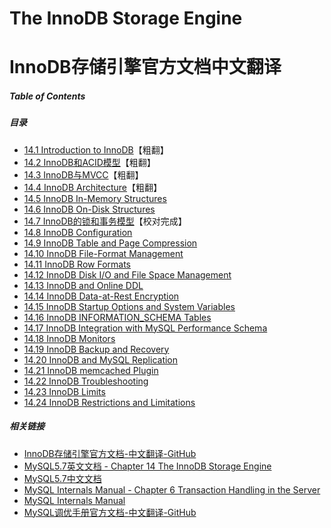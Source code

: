 # The InnoDB Storage Engine

# InnoDB存储引擎官方文档中文翻译

##### Table of Contents

##### 目录

- [14.1 Introduction to InnoDB](14.1_innodb-introduction.md)【粗翻】
- [14.2 InnoDB和ACID模型](14.2_mysql-acid.md)【粗翻】
- [14.3 InnoDB与MVCC](14.3_innodb-multi-versioning.md)【粗翻】
- [14.4 InnoDB Architecture](14.4_innodb-architecture.md)【粗翻】
- [14.5 InnoDB In-Memory Structures](14.5_innodb-in-memory-structures.md)
- [14.6 InnoDB On-Disk Structures](14.6_innodb-on-disk-structures.md)
- [14.7 InnoDB的锁和事务模型](14.7_innodb-locking-transaction-model.md)【校对完成】
- [14.8 InnoDB Configuration]()
- [14.9 InnoDB Table and Page Compression]()
- [14.10 InnoDB File-Format Management]()
- [14.11 InnoDB Row Formats]()
- [14.12 InnoDB Disk I/O and File Space Management]()
- [14.13 InnoDB and Online DDL]()
- [14.14 InnoDB Data-at-Rest Encryption]()
- [14.15 InnoDB Startup Options and System Variables]()
- [14.16 InnoDB INFORMATION_SCHEMA Tables]()
- [14.17 InnoDB Integration with MySQL Performance Schema]()
- [14.18 InnoDB Monitors]()
- [14.19 InnoDB Backup and Recovery]()
- [14.20 InnoDB and MySQL Replication]()
- [14.21 InnoDB memcached Plugin]()
- [14.22 InnoDB Troubleshooting]()
- [14.23 InnoDB Limits]()
- [14.24 InnoDB Restrictions and Limitations]()

##### 相关链接

- [InnoDB存储引擎官方文档-中文翻译-GitHub](https://github.com/cncounter/translation/tree/master/tiemao_2020/44_innodb-storage-engine)
- [MySQL5.7英文文档 - Chapter 14 The InnoDB Storage Engine](https://dev.mysql.com/doc/refman/5.7/en/innodb-storage-engine.html)
- [MySQL5.7中文文档](https://www.docs4dev.com/docs/zh/mysql/5.7/reference)
- [MySQL Internals Manual - Chapter 6 Transaction Handling in the Server](./transaction-management.md)
- [MySQL Internals Manual](https://dev.mysql.com/doc/internals/en/)
- [MySQL调优手册官方文档-中文翻译-GitHub](https://github.com/cncounter/translation/tree/master/tiemao_2020/35_mysql_optimization/)
